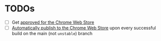 # TODOs

- [ ] Get [approved for the Chrome Web Store](https://developer.chrome.com/docs/webstore/review-process)
- [ ] [Automatically publish to the Chrome Web Store](https://jam.dev/blog/automating-chrome-extension-publishing) upon every successful build on the main (not `unstable`) branch
